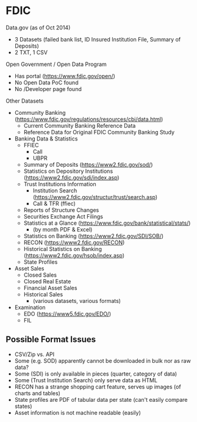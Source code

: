 # FDIC

Data.gov (as of Oct 2014)
* 3 Datasets (failed bank list, ID Insured Institution File, Summary of Deposits)
* 2 TXT, 1 CSV

Open Government / Open Data Program
* Has portal (https://www.fdic.gov/open/)
* No Open Data PoC found
* No /Developer page found

Other Datasets
* Community Banking (https://www.fdic.gov/regulations/resources/cbi/data.html)
  - Current Community Banking Reference Data 
  - Reference Data for Original FDIC Community Banking Study
* Banking Data & Statistics
  - FFIEC
    - Call 
    - UBPR
  - Summary of Deposits (https://www2.fdic.gov/sod/)
  - Statistics on Depository Institutions (https://www2.fdic.gov/sdi/index.asp)
  - Trust Institutions Information
    - Institution Search (https://www2.fdic.gov/structur/trust/search.asp)
    - Call & TFR (ffiec)
  - Reports of Structure Changes
  - Securities Exchange Act Filings
  - Statistics at a Glance (https://www.fdic.gov/bank/statistical/stats/)
    - (by month PDF & Excel)
  - Statistics on Banking (https://www2.fdic.gov/SDI/SOB/)
  - RECON (https://www2.fdic.gov/RECON)
  - Historical Statistics on Banking (https://www2.fdic.gov/hsob/index.asp)
  - State Profiles
* Asset Sales
  - Closed Sales
  - Closed Real Estate
  - Financial Asset Sales
  - Historical Sales
    - (various datasets, various formats)
* Examination
  - EDO (https://www5.fdic.gov/EDO/)
  - FIL



## Possible Format Issues
* CSV/Zip vs. API
* Some (e.g. SOD) apparently cannot be downloaded in bulk nor as raw data?
* Some (SDI) is only available in pieces (quarter, category of data)
* Some (Trust Institution Search) only serve data as HTML
* RECON has a strange shopping cart feature, serves up images (of charts and tables)
* State profiles are PDF of tabular data per state (can't easily compare states)
* Asset information is not machine readable (easily)



